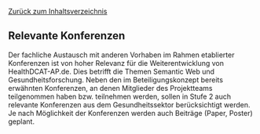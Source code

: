 [Zurück zum Inhaltsverzeichnis](https://healthdcat-ap-de.github.io/healthdcat-ap.de/report_stage_1.html)
## Relevante Konferenzen
Der fachliche Austausch mit anderen Vorhaben im Rahmen etablierter Konferenzen ist von hoher Relevanz für die Weiterentwicklung von HealthDCAT-AP.de. Dies betrifft die Themen Semantic Web und Gesundheitsforschung. Neben den im Beteiligungskonzept bereits erwähnten Konferenzen, an denen Mitglieder des Projektteams teilgenommen haben bzw. teilnehmen werden, sollen in Stufe 2 auch relevante Konferenzen aus dem Gesundheitssektor berücksichtigt werden. Je nach Möglichkeit der Konferenzen werden auch Beiträge (Paper, Poster) geplant.
